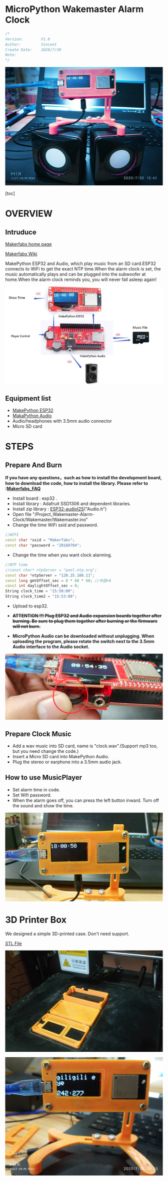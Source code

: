# MicroPython Wakemaster Alarm Clock

```c++
/*
Version:		V1.0
Author:			Vincent
Create Date:	2020/7/30
Note:
*/
```


![main](md_pic/main.jpg)

[toc]

# OVERVIEW

## Intruduce

[Makerfabs home page](https://www.makerfabs.com/)

[Makerfabs Wiki](https://makerfabs.com/wiki/index.php?title=Main_Page)

MakePython ESP32 and Audio, which play music from an SD card.ESP32 connects to WiFi to get the exact NTP time.When the alarm clock is set, the music automatically plays and can be plugged into the subwoofer at home.When the alarm clock reminds you, you will never fall asleep again!



![oversee](md_pic/oversee.jpg)

## Equipment list

- [MakePython ESP32](https://www.makerfabs.com/wiki/index.php?title=MakePython_ESP32)
- [MakaPython Audio](https://www.makerfabs.com/wiki/index.php?title=MakaPython_Audio)
- Audio/headphones with 3.5mm audio connector
- Micro SD card

# STEPS

## Prepare And Burn

**If you have any questions，such as how to install the development board, how to download the code, how to install the library. Please refer to :[Makerfabs_FAQ](https://github.com/Makerfabs/Makerfabs_FAQ)**

- Install board : esp32 .
- Install library : Adafruit SSD1306 and dependent libraries.
- Install zip library : [ESP32-audioI2S](https://github.com/schreibfaul1/ESP32-audioI2S)("Audio.h")
- Open file "/Project_Wakemaster-Alarm-Clock/Wakemaster/Wakemaster.ino"
- Change the time WiFi ssid and password.

```c++
//WIFI
const char *ssid = "Makerfabs";
const char *password = "20160704";
```

- Change the time when you want clock alarming.

```c++
//NTP time
//const char* ntpServer = "pool.ntp.org";
const char *ntpServer = "120.25.108.11";
const long gmtOffset_sec = 8 * 60 * 60; //中国+8
const int daylightOffset_sec = 0;
String clock_time = "15:50:00";
String clock_time2 = "15:53:00";
```

- Upload to esp32.


- **~~ATTENTION !!! Plug ESP32 and Audio expansion boards together after burning. Be sure to plug them together after burning or the firmware will not burn.~~** 
- **MicroPython Audio can be downloaded without unplugging. When uploading the program, please rotate the switch next to the 3.5mm Audio interface to the Audio socket.**

![Without_plug](md_pic/Without_plug.png)

## Prepare Clock Music

- Add a wav music into SD card, name is "clock.wav".(Support mp3 too, but you need change the code.)
- Insert a Micro SD card into MakePython Audio.
- Plug the stereo or earphone into a 3.5mm audio jack.

## How to use MusicPlayer

- Set alarm time in code.
- Set Wifi password.
- When the alarm goes off, you can press the left button inward. Turn off the sound and show the time.

![alarm](md_pic/alarm.gif)

# 3D Printer Box

We designed a simple 3D-printed case. Don't need support.

[STL File](https://github.com/Makerfabs/Project_MakePython_Audio_Music/)

![3d1](md_pic/3d1.png)

![3d1](md_pic/3d2.png)